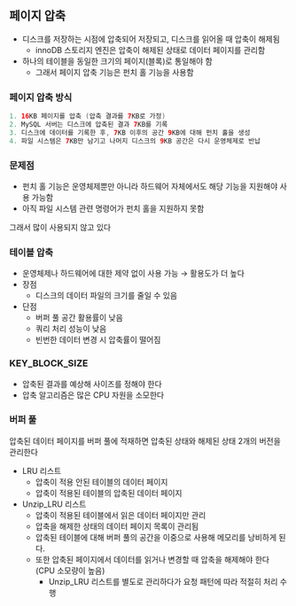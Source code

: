 ## 페이지 압축

- 디스크를 저장하는 시점에 압축되어 저장되고, 디스크를 읽어올 때 압축이 해제됨
    - innoDB 스토리지 엔진은 압축이 해제된 상태로 데이터 페이지를 관리함
- 하나의 테이블을 동일한 크기의 페이지(블록)로 통일해야 함
    - 그래서 페이지 압축 기능은 펀치 홀 기능을 사용함

### 페이지 압축 방식

```java
1. 16KB 페이지를 압축 (압축 결과를 7KB로 가정)
2. MySQL 서버는 디스크에 압축된 결과 7KB를 기록
3. 디스크에 데이터를 기록한 후, 7KB 이후의 공간 9KB에 대해 펀치 홀을 생성
4. 파일 시스템은 7KB만 남기고 나머지 디스크의 9KB 공간은 다시 운영체제로 반납
```

### 문제점

- 펀치 홀 기능은 운영체제뿐만 아니라 하드웨어 자체에서도 해당 기능을 지원해야 사용 가능함
- 아직 파일 시스템 관련 명령어가 펀치 홀을 지원하지 못함

그래서 많이 사용되지 않고 있다

### 테이블 압축

- 운영체제나 하드웨어에 대한 제약 없이 사용 가능 → 활용도가 더 높다
- 장점
    - 디스크의 데이터 파일의 크기를 줄일 수 있음
- 단점
    - 버퍼 풀 공간 활용률이 낮음
    - 쿼리 처리 성능이 낮음
    - 빈번한 데이터 변경 시 압축률이 떨어짐

### KEY_BLOCK_SIZE

- 압축된 결과를 예상해 사이즈를 정해야 한다
- 압축 알고리즘은 많은 CPU 자원을 소모한다

### 버퍼 풀

압축된 데이터 페이지를 버퍼 풀에 적재하면 압축된 상태와 해제된 상태 2개의 버전을 관리한다

- LRU 리스트
    - 압축이 적용 안된 테이블의 데이터 페이지
    - 압축이 적용된 테이블의 압축된 데이터 페이지
- Unzip_LRU 리스트
    - 압축이 적용된 테이블에서 읽은 데이터 페이지만 관리
    - 압축을 해제한 상태의 데이터 페이지 목록이 관리됨
    - 압축된 테이블에 대해 버퍼 풀의 공간을 이중으로 사용해 메모리를 낭비하게 된다.
    - 또한 압축된 페이지에서 데이터를 읽거나 변경할 때 압축을 해제해야 한다(CPU 소모량이 높음)
        - Unzip_LRU 리스트를 별도로 관리하다가 요청 패턴에 따라 적절히 처리 수행
